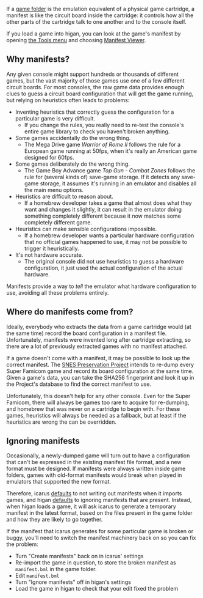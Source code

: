 If a [game folder](game-folders.md) is
the emulation equivalent of
a physical game cartridge,
a manifest is like
the circuit board inside the cartridge:
it controls how all the other parts of the cartridge
talk to one another and to the console itself.

If you load a game into higan,
you can look at the game's manifest
by opening [the Tools menu](../interface/higan.md#the-tools-menu)
and choosing [Manifest Viewer](../interface/higan-tools.md#the-manifest-viewer).

Why manifests?
--------------

Any given console might support
hundreds or thousands of different games,
but the vast majority of those games
use one of a few different circuit boards.
For most consoles,
the raw game data provides enough clues
to guess a circuit board configuration
that will get the game running,
but relying on heuristics often leads to problems:

  - Inventing heuristics
    that correctly guess the configuration
    for a particular game is very difficult.
      - If you change the rules,
        you really need to re-test
        the console's entire game library
        to check you haven't broken anything.
  - Some games accidentally do the wrong thing.
      - The Mega Drive game *Warrior of Rome II*
        follows the rule for a European game running at 50fps,
        when it's really an American game designed for 60fps.
  - Some games deliberately do the wrong thing.
      - The Game Boy Advance game *Top Gun - Combat Zones*
        follows the rule for
        (several kinds of)
        save-game storage.
        If it detects any save-game storage,
        it assumes it's running in an emulator
        and disables all the main menu options.
  - Heuristics are difficult to reason about.
      - If a homebrew developer
        takes a game that almost does what they want
        and changes it slightly,
        it can result in the emulator
        doing something completely different
        because it now matches
        some completely different game.
  - Heuristics can make sensible configurations impossible.
      - If a homebrew developer wants
        a particular hardware configuration
        that no official games happened to use,
        it may not be possible
        to trigger it heuristically.
  - It's not hardware accurate.
      - The original console did not use heuristics
        to guess a hardware configuration,
        it just used the actual configuration
        of the actual hardware.

Manifests provide a way to *tell* the emulator
what hardware configuration to use,
avoiding all these problems entirely.

Where do manifests come from?
-----------------------------

Ideally,
everybody who extracts the data from a game cartridge would
(at the same time)
record the board configuration in a manifest file.
Unfortunately,
manifests were invented long after cartridge extracting,
so there are a lot of previously extracted games
with no manifest attached.

If a game doesn't come with a manifest,
it may be possible to look up the correct manifest.
The
[SNES Preservation Project](https://preservation.byuu.org/)
intends to re-dump every Super Famicom game
and record its board configuration at the same time.
Given a game's data,
you can take the SHA256 fingerprint
and look it up in the Project's database
to find the correct manifest to use.

Unfortunately,
this doesn't help for any other console.
Even for the Super Famicom,
there will always be games
too rare to acquire for re-dumping,
and homebrew that was never on a cartridge to begin with.
For these games,
heuristics will always be needed as a fallback,
but at least if the heuristics are wrong
the can be overridden.

Ignoring manifests
------------------

Occasionally,
a newly-dumped game will turn out to have
a configuration that can't be expressed
in the existing manifest file format,
and a new format must be designed.
If manifests were always written inside game folders,
games with old-format manifests
would break when played in emulators that supported the new format.

Therefore,
icarus [defaults](../interface/icarus.md#the-icarus-settings-dialog)
to not writing out manifests when it imports games,
and higan [defaults](../interface/higan-config.md#advanced)
to ignoring manifests that are present.
Instead,
when higan loads a game,
it will ask icarus to generate a temporary manifest in the latest format,
based on the files present in the game folder
and how they are likely to go together.

If the manifest that icarus generates
for some particular game
is broken or buggy,
you'll need to switch the manifest machinery back on
so you can fix the problem:

  - Turn "Create manifests" back on in icarus' settings
  - Re-import the game in question,
    to store the broken manifest
    as `manifest.bml` in the game folder.
  - Edit `manifest.bml`
  - Turn "Ignore manifests" off in higan's settings
  - Load the game in higan to check that your edit fixed the problem
